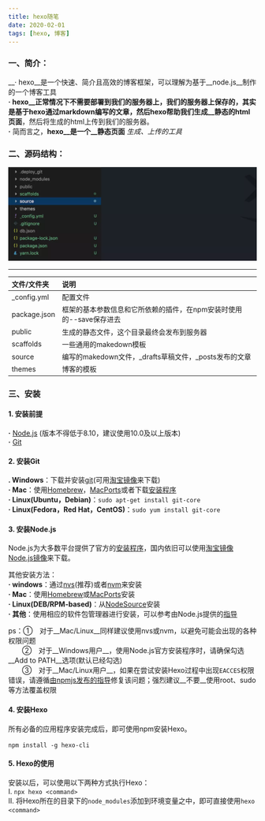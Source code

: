 ```yaml
---
title: hexo随笔
date: 2020-02-01
tags: [hexo, 博客]
---
```


### 一、简介：
__· hexo__是一个快速、简介且高效的博客框架，可以理解为基于__node.js__制作的一个博客工具  
__· hexo__正常情况下不需要部署到我们的服务器上，我们的服务器上保存的，其实是基于hexo通过markdown编写的文章，然后hexo帮助我们生成__静态的html页面__，然后将生成的html上传到我们的服务器。  
__·__ 简而言之，__hexo__是一个__静态页面__ _生成、上传的工具_    
<!-- more -->
### 二、源码结构：
![源码结构图](hexo随笔/hexo_源码结构图.jpg)  
***  
|  文件/文件夹  |  说明  |
| :-  |  :-  |
| \_config.yml   |  配置文件  |
| package.json  |  框架的基本参数信息和它所依赖的插件，在npm安装时使用的--save保存进去
| public        |  生成的静态文件，这个目录最终会发布到服务器  |
| scaffolds     |  一些通用的makedown模板  |
| source        |  编写的makedown文件，\_drafts草稿文件，\_posts发布的文章  |
| themes        |  博客的模板  |  

### 三、安装
#### 1. 安装前提
__·__ [Node.js](https://nodejs.org/en/) (版本不得低于8.10，建议使用10.0及以上版本)  
__·__ [Git](https://nodejs.org/en/)
#### 2. 安装Git
__. Windows__：下载并安装[git](https://git-scm.com/)(可用[淘宝镜像](https://npm.taobao.org/mirrors/git-for-windows/)来下载)  
__· Mac__：使用[Homebrew](http://mxcl.github.com/homebrew/)，[MacPorts](https://www.macports.org/)或者下载[安装程序](http://sourceforge.net/projects/git-osx-installer/)  
__· Linux(Ubuntu，Debian)__：`sudo apt-get install git-core`  
__· Linux(Fedora，Red Hat，CentOS)__：`sudo yum install git-core`  
#### 3. 安装Node.js
Node.js为大多数平台提供了官方的[安装程序](https://nodejs.org/en/download/)，国内依旧可以使用[淘宝镜像Node.js镜像](https://npm.taobao.org/mirrors/node)来下载。  

其他安装方法：  
__· windows__：通过[nvs](https://github.com/jasongin/nvs/)(推荐)或者[nvm](https://github.com/nvm-sh/nvm)来安装  
__· Mac__：使用[Homebrew](https://brew.sh/)或[MacPorts](http://www.macports.org/)安装  
__· Linux(DEB/RPM-based)__：从[NodeSource](https://github.com/nodesource/distributions)安装  
__· 其他__：使用相应的软件包管理器进行安装，可以参考由Node.js提供的[指导](https://nodejs.org/en/download/package-manager/)  

ps：①　对于__Mac/Linux__同样建议使用nvs或nvm，以避免可能会出现的各种权限问题  
　　②　对于__Windows用户__，使用Node.js官方安装程序时，请确保勾选__Add to   PATH__选项(默认已经勾选)  
　　③　对于__Mac/Linux用户__，如果在尝试安装Hexo过程中出现`EACCES`权限错误，请遵循[由npmjs发布的指导](https://docs.npmjs.com/resolving-eacces-permissions-errors-when-installing-packages-globally)修复该问题；强烈建议__不要__使用root、sudo等方法覆盖权限  
#### 4. 安装Hexo
所有必备的应用程序安装完成后，即可使用npm安装Hexo。

`npm install -g hexo-cli`  

#### 5. Hexo的使用
安装以后，可以使用以下两种方式执行Hexo：  
I. `npx hexo <command>`  
II. 将Hexo所在的目录下的`node_modules`添加到环境变量之中，即可直接使用`hexo <command>`  





